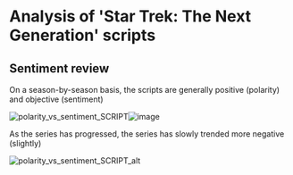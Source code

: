 # Analysis of 'Star Trek: The Next Generation' scripts

## Sentiment review

On a season-by-season basis, the scripts are generally positive (polarity) and objective (sentiment)

![polarity_vs_sentiment_SCRIPT](https://user-images.githubusercontent.com/11722304/119575041-656e6b00-bd84-11eb-9138-12ef2de9da6b.png)![image](https://user-images.githubusercontent.com/11722304/119575426-0a894380-bd85-11eb-90fa-5cc9869d7a44.png)


As the series has progressed, the series has slowly trended more negative (slightly)

![polarity_vs_sentiment_SCRIPT_alt](https://user-images.githubusercontent.com/11722304/119574779-fa249900-bd83-11eb-9644-dc6cf9a7dce9.png)
